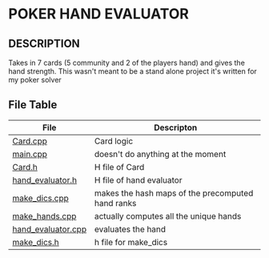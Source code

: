 # POKER HAND EVALUATOR

## DESCRIPTION
Takes in 7 cards (5 community and 2 of the players hand) and gives the hand strength. This wasn't meant to be a stand alone project it's written for my poker solver


## File Table

| File | Descripton |
| --------- | --------------------- |
| [Card.cpp](src/Card.cpp) | Card logic |
| [main.cpp](src/main.cpp) | doesn't do anything at the moment |
| [Card.h](src/Card.h) | H file of Card |
| [hand_evaluator.h](src/hand_evaluator.h) | H file of hand evaluator |
| [make_dics.cpp](src/make_dics.cpp) | makes the hash maps of the precomputed hand ranks |
| [make_hands.cpp](src/make_hands.cpp) | actually computes all the unique hands |
| [hand_evaluator.cpp](src/hand_evaluator.cpp) | evaluates the hand  |
| [make_dics.h](src/make_dics.h) | h file for make_dics |



